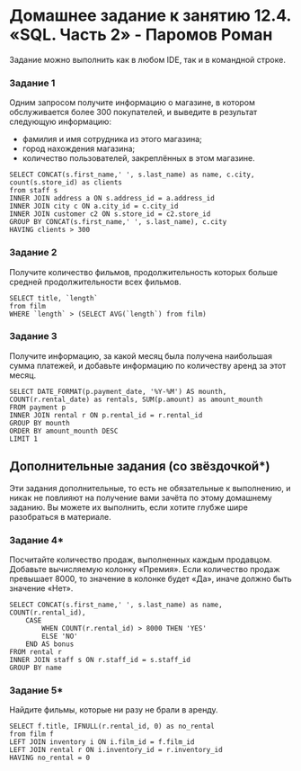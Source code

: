 # Домашнее задание к занятию 12.4. «SQL. Часть 2» - Паромов Роман


Задание можно выполнить как в любом IDE, так и в командной строке.

### Задание 1

Одним запросом получите информацию о магазине, в котором обслуживается более 300 покупателей, и выведите в результат следующую информацию: 
- фамилия и имя сотрудника из этого магазина;
- город нахождения магазина;
- количество пользователей, закреплённых в этом магазине.

```
SELECT CONCAT(s.first_name,' ', s.last_name) as name, c.city, count(s.store_id) as clients
from staff s 
INNER JOIN address a ON s.address_id = a.address_id 
INNER JOIN city c ON a.city_id = c.city_id 
INNER JOIN customer c2 ON s.store_id = c2.store_id
GROUP BY CONCAT(s.first_name,' ', s.last_name), c.city
HAVING clients > 300
```

### Задание 2

Получите количество фильмов, продолжительность которых больше средней продолжительности всех фильмов.

```
SELECT title, `length` 
from film
WHERE `length` > (SELECT AVG(`length`) from film)
```

### Задание 3

Получите информацию, за какой месяц была получена наибольшая сумма платежей, и добавьте информацию по количеству аренд за этот месяц.

```
SELECT DATE_FORMAT(p.payment_date, '%Y-%M') AS mounth, COUNT(r.rental_date) as rentals, SUM(p.amount) as amount_mounth
FROM payment p
INNER JOIN rental r ON p.rental_id = r.rental_id 
GROUP BY mounth
ORDER BY amount_mounth DESC
LIMIT 1
```

## Дополнительные задания (со звёздочкой*)
Эти задания дополнительные, то есть не обязательные к выполнению, и никак не повлияют на получение вами зачёта по этому домашнему заданию. Вы можете их выполнить, если хотите глубже шире разобраться в материале.

### Задание 4*

Посчитайте количество продаж, выполненных каждым продавцом. Добавьте вычисляемую колонку «Премия». Если количество продаж превышает 8000, то значение в колонке будет «Да», иначе должно быть значение «Нет».

```
SELECT CONCAT(s.first_name,' ', s.last_name) as name, COUNT(r.rental_id),
	CASE
		WHEN COUNT(r.rental_id) > 8000 THEN 'YES'
		ELSE 'NO'
	END AS bonus
FROM rental r
INNER JOIN staff s ON r.staff_id = s.staff_id
GROUP BY name
```

### Задание 5*

Найдите фильмы, которые ни разу не брали в аренду.

```
SELECT f.title, IFNULL(r.rental_id, 0) as no_rental
from film f
LEFT JOIN inventory i ON i.film_id = f.film_id 
LEFT JOIN rental r ON i.inventory_id = r.inventory_id
HAVING no_rental = 0
```
